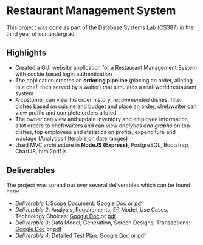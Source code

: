 # Restaurant Management System  

This project was done as part of the Database Systems Lab (CS387) in the third year of our undergrad. 

## Highlights
- Created a GUI website application for a Restaurant Management System with cookie based login authentication
- The application creates an **ordering pipeline** (placing an order, alloting to a chef, then served by a waiter) that simulates a real-world restaurant system
- A customer can view his order history, *recommended* dishes, filter dishes based on cuisine and budget and place an order, chef/waiter can view profile and complete orders alloted
- The owner can view and update inventory and employee information, allot orders to chef/waiters and can view *analytics and graphs* on top dishes, top employees and statistics on profits, expenditure and wastage (Analytics filterable on date ranges)
- Used MVC architecture in **NodeJS (Express)**, PostgreSQL, Bootstrap, ChartJS, html2pdf.js

## Deliverables  
The project was spread out over several deliverables which can be found here:  

- *Deliverable 1*: Scope Document: [Google Doc](https://docs.google.com/document/d/1FnyioBfU3OCG5oa1TRMePYhNZkhZcvEbpPk0jPS9zxA/edit?usp=sharing) or [pdf](dlvrb1.pdf)  
- *Deliverable 2*: Analysis, Requirements, ER Model, Use Cases, Technology Choices: [Google Doc](https://docs.google.com/document/d/14BrTwc-z4wj9T7tjKwmR-RHYfHrgrorMcejndkvhWLM/edit) or [pdf](dlvrb2.pdf)  
- *Deliverable 3*: Data Model, Generation, Screen Designs, Transactions: [Google Doc](https://docs.google.com/document/d/1MKbRuC2MHaueAgwyGKugyBJeGGghK4Oh-jv-UHzJoJo/edit)  or [pdf](dlvrb3.pdf)  
- *Deliverable 4*: Detailed Test Plan: [Google Doc](https://docs.google.com/document/d/1VO4FULHOvVtQ_lfVXpOZRXIs28vhP0TCUWWLy2kc-eM/edit?usp=sharing) or [pdf](dlvrb4.pdf) 
